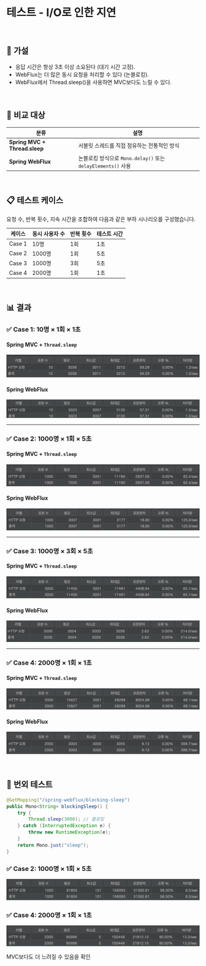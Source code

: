 
# 테스트 - I/O로 인한 지연

<br/>

## 🧪 가설
- 응답 시간은 항상 3초 이상 소요된다 (대기 시간 고정).
- WebFlux는 더 많은 동시 요청을 처리할 수 있다 (논블로킹).
- WebFlux에서 Thread.sleep()을 사용하면 MVC보다도 느릴 수 있다.

<br/>

## 🧩 비교 대상

| 분류 | 설명 |
|------|------|
| **Spring MVC + Thread.sleep** | 서블릿 스레드를 직접 점유하는 전통적인 방식 |
| **Spring WebFlux** | 논블로킹 방식으로 `Mono.delay()` 또는 `delayElements()` 사용 |




<br/>

## 📋 테스트 케이스

요청 수, 반복 횟수, 지속 시간을 조합하여 다음과 같은 부하 시나리오를 구성했습니다.

| 케이스 | 동시 사용자 수 | 반복 횟수 | 테스트 시간 |
|--------|----------------|------------|---------------|
| Case 1 | 10명 | 1회 | 1초 |
| Case 2 | 1000명 | 1회 | 5초 |
| Case 3 | 1000명 | 3회 | 5초 |
| Case 4 | 2000명 | 1회 | 1초 |

<br/>


## 📊 결과

### ✅ Case 1: 10명 × 1회 × 1초

#### Spring MVC + `Thread.sleep`
![IO_case1_mvc](/images/IO_case1_mvc.png)

#### Spring WebFlux
![IO_case1_webflux](/images/IO_case1_webflux.png)


---

### ✅ Case 2: 1000명 × 1회 × 5초

#### Spring MVC + `Thread.sleep`
![IO_case2_mvc](/images/IO_case2_mvc.png)

#### Spring WebFlux
![IO_case2_webflux](/images/IO_case2_webflux.png)



---

### ✅ Case 3: 1000명 × 3회 × 5초

#### Spring MVC + `Thread.sleep`
![IO_case3_mvc](/images/IO_case3_mvc.png)

#### Spring WebFlux
![IO_case3_webflux](/images/IO_case3_webflux.png)



---

### ✅ Case 4: 2000명 × 1회 × 1초

#### Spring MVC + `Thread.sleep`
![IO_case4_mvc](/images/IO_case4_mvc.png)

#### Spring WebFlux
![IO_case4_webflux](/images/IO_case4_webflux.png)




<br/>

## 🧪 번외 테스트

```java
@GetMapping("/spring-webflux/blocking-sleep")
public Mono<String> blockingSleep() {
    try {
        Thread.sleep(3000); // 블로킹
    } catch (InterruptedException e) {
        throw new RuntimeException(e);
    }
    return Mono.just("sleep");
}
```

### ✅ Case 2: 1000명 × 1회 × 5초
![IO_case1_webflux_thread](/images/IO_case2_webflux_thread.png)

### ✅ Case 4: 2000명 × 1회 × 1초
![IO_case4_webflux_thread](/images/IO_case4_webflux_thread.png)

MVC보다도 더 느려질 수 있음을 확인

